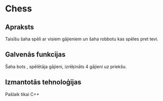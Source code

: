 # Chess

## Apraksts
Taisīšu šaha spēli ar visiem gājieniem un šaha robbotu kas spēles pret tevi.

## Galvenās funkcijas
Šaha bots , spēlētāja gājieni, izrēķināts 4 gājieni uz priekšu.

## Izmantotās tehnoloģijas
Pašlaik tikai C++
